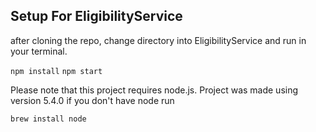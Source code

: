 ## Setup For EligibilityService

after cloning the repo, change directory into EligibilityService and run in your terminal.

`npm install`
`npm start`


Please note that this project requires node.js. Project was made using version 5.4.0 if you don't have node run

`brew install node`
